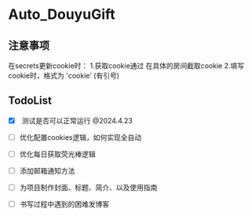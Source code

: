 # Auto_DouyuGift
## 注意事项

在secrets更新cookie时：
    1.获取cookie通过 在具体的房间截取cookie
    2.填写cookie时，格式为 'cookie' (有引号) 

## TodoList

- [x] ​    测试是否可以正常运行	@2024.4.23  
- [ ] ​    优化配置cookies逻辑，如何实现全自动
- [ ] ​    优化每日获取荧光棒逻辑
- [ ] ​    添加邮箱通知方法
- [ ] ​    为项目制作封面、标题、简介、以及使用指南
- [ ] ​    书写过程中遇到的困难发博客





